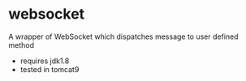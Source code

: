 # websocket
A wrapper of WebSocket which dispatches message to user defined method

* requires jdk1.8
* tested in tomcat9
